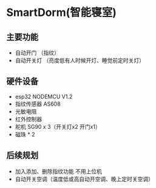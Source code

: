 # SmartDorm(智能寝室)

## 主要功能

- 自动开门 （指纹）
- 自动开关灯 （亮度低有人时候开灯、睡觉前定时关灯）

## 硬件设备

- esp32 NODEMCU V1.2
- 指纹传感器 AS608
- 光敏电阻
- 红外控制器
- 舵机 SG90 x 3（开关灯x2 开门x1）
- 磁珠 * 2

## 后续规划

- 加入添加、删除指纹功能 不用上位机
- 自动开关空调（温度低或高自动开空调、晚上定时关空调）
